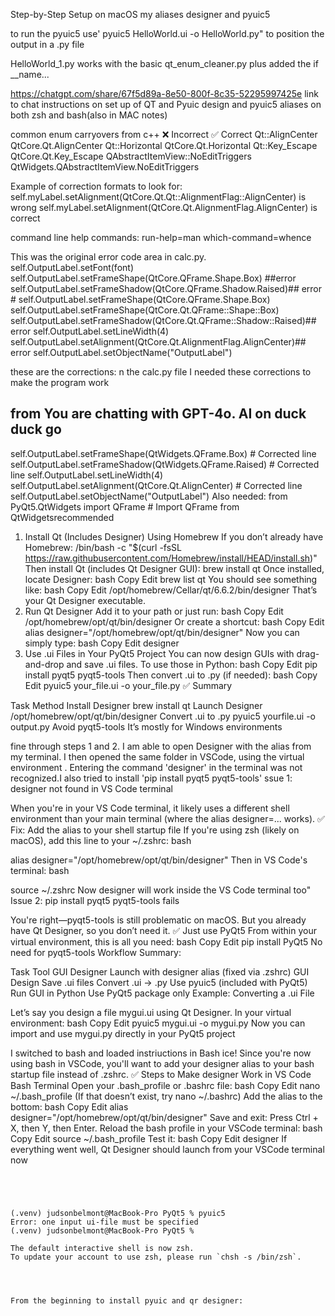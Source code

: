 Step-by-Step Setup on macOS
my aliases  designer and pyuic5

to run the pyuic5 use' pyuic5 HelloWorld.ui -o HelloWorld.py" to position the output in a .py file

HelloWorld_1.py works with the basic qt_enum_cleaner.py plus added the if __name...

https://chatgpt.com/share/67f5d89a-8e50-800f-8c35-52295997425e link to chat instructions on set up of QT and Pyuic design and pyuic5 aliases on both zsh and bash(also in MAC notes)

common enum  carryovers from c++
❌ Incorrect	            ✅ Correct
Qt::AlignCenter     	QtCore.Qt.AlignCenter
Qt::Horizontal	        QtCore.Qt.Horizontal
Qt::Key_Escape	        QtCore.Qt.Key_Escape
QAbstractItemView::NoEditTriggers	QtWidgets.QAbstractItemView.NoEditTriggers


Example of correction formats to look for:
self.myLabel.setAlignment(QtCore.Qt.Qt::AlignmentFlag::AlignCenter) is wrong
self.myLabel.setAlignment(QtCore.Qt.AlignmentFlag.AlignCenter) is correct

command line help commands:   run-help=man
                            which-command=whence

This was the original error code area in calc.py.    self.OutputLabel.setFont(font)
        self.OutputLabel.setFrameShape(QtCore.QFrame.Shape.Box) ##error
        self.OutputLabel.setFrameShadow(QtCore.QFrame.Shadow.Raised)## error
        # self.OutputLabel.setFrameShape(QtCore.QFrame.Shape.Box)
        self.OutputLabel.setFrameShape(QtCore.Qt.QFrame::Shape::Box)
        self.OutputLabel.setFrameShadow(QtCore.Qt.QFrame::Shadow::Raised)## error
        self.OutputLabel.setLineWidth(4)
        self.OutputLabel.setAlignment(QtCore.Qt.AlignmentFlag.AlignCenter)## error
        self.OutputLabel.setObjectName("OutputLabel")

these are the corrections:
n the calc.py file I needed these corrections to make the program work 
## from You are chatting with GPT-4o. AI   on duck duck go
self.OutputLabel.setFrameShape(QtWidgets.QFrame.Box)  # Corrected line
        self.OutputLabel.setFrameShadow(QtWidgets.QFrame.Raised)  # Corrected line
        self.OutputLabel.setLineWidth(4)
        self.OutputLabel.setAlignment(QtCore.Qt.AlignCenter)  # Corrected line
        self.OutputLabel.setObjectName("OutputLabel")
Also needed:  from PyQt5.QtWidgets import QFrame  # Import QFrame from QtWidgetsrecommended


1. Install Qt (Includes Designer) Using Homebrew
If you don’t already have Homebrew:
/bin/bash -c "$(curl -fsSL https://raw.githubusercontent.com/Homebrew/install/HEAD/install.sh)"
Then install Qt (includes Qt Designer GUI): brew install qt
Once installed, locate Designer:
bash
Copy
Edit
brew list qt
You should see something like:
bash
Copy
Edit
/opt/homebrew/Cellar/qt/6.6.2/bin/designer
That’s your Qt Designer executable.
2. Run Qt Designer
Add it to your path or just run:
bash
Copy
Edit
/opt/homebrew/opt/qt/bin/designer
Or create a shortcut:
bash
Copy
Edit
alias designer="/opt/homebrew/opt/qt/bin/designer"
Now you can simply type:
bash
Copy
Edit
designer
3. Use .ui Files in Your PyQt5 Project
You can now design GUIs with drag-and-drop and save .ui files. To use those in Python:
bash
Copy
Edit
pip install pyqt5 pyqt5-tools
Then convert .ui to .py (if needed):
bash
Copy
Edit
pyuic5 your_file.ui -o your_file.py
✅ Summary

Task	Method
Install Designer	brew install qt
Launch Designer	/opt/homebrew/opt/qt/bin/designer
Convert .ui to .py	pyuic5 yourfile.ui -o output.py
Avoid pyqt5-tools	It’s mostly for Windows environments

fine through steps 1 and 2.  I am able to open Designer with the alias from my terminal.   I then opened the same folder in VSCode, using the virtual environment . Entering the command 'designer' in the terminal was not recognized.I also tried to install 'pip install pyqt5 pyqt5-tools' 
ssue 1: designer not found in VS Code terminal

When you're in your VS Code terminal, it likely uses a different shell environment than your main terminal (where the alias designer=... works).
✅ Fix: Add the alias to your shell startup file
If you're using zsh (likely on macOS), add this line to your ~/.zshrc:
bash

alias designer="/opt/homebrew/opt/qt/bin/designer"
Then in VS Code's terminal:
bash

source ~/.zshrc
Now designer will work inside the VS Code terminal too"
Issue 2: pip install pyqt5 pyqt5-tools fails

You're right—pyqt5-tools is still problematic on macOS. But you already have Qt Designer, so you don’t need it.
✅ Just use PyQt5
From within your virtual environment, this is all you need:
bash
Copy
Edit
pip install PyQt5
No need for pyqt5-tools
Workflow Summary:

Task	            Tool
GUI Designer	    Launch with designer alias (fixed via .zshrc)
GUI Design	        Save .ui files
Convert .ui → .py	Use pyuic5 (included with PyQt5)
Run GUI in Python	Use PyQt5 package only
Example: Converting a .ui File

Let’s say you design a file mygui.ui using Qt Designer.
In your virtual environment:
bash
Copy
Edit
pyuic5 mygui.ui -o mygui.py
Now you can import and use mygui.py directly in your PyQt5 project


I switched to bash and loaded instriuctions in Bash
ice! Since you're now using bash in VSCode, you'll want to add your designer alias to your bash startup file instead of .zshrc.
✅ Steps to Make designer Work in VS Code Bash Terminal
Open your .bash_profile or .bashrc file:
bash
Copy
Edit
nano ~/.bash_profile
(If that doesn’t exist, try nano ~/.bashrc)
Add the alias to the bottom:
bash
Copy
Edit
alias designer="/opt/homebrew/opt/qt/bin/designer"
Save and exit: Press Ctrl + X, then Y, then Enter.
Reload the bash profile in your VSCode terminal:
bash
Copy
Edit
source ~/.bash_profile
Test it:
bash
Copy
Edit
designer
If everything went well, Qt Designer should launch from your VSCode terminal now

~~~~~~~ CREATED ALIASES FOR ZSH FOR PYUIC5




(.venv) judsonbelmont@MacBook-Pro PyQt5 % pyuic5
Error: one input ui-file must be specified
(.venv) judsonbelmont@MacBook-Pro PyQt5 % 

The default interactive shell is now zsh.
To update your account to use zsh, please run `chsh -s /bin/zsh`.




From the beginning to install pyuic and qr designer:

